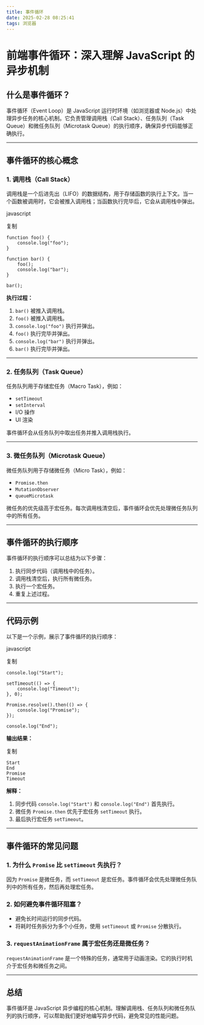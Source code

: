 ```yaml
---
title: 事件循环
date: 2025-02-28 08:25:41
tags: 浏览器
---
```


# 前端事件循环：深入理解 JavaScript 的异步机制

## 什么是事件循环？

事件循环（Event Loop）是 JavaScript 运行时环境（如浏览器或 Node.js）中处理异步任务的核心机制。它负责管理调用栈（Call Stack）、任务队列（Task Queue）和微任务队列（Microtask Queue）的执行顺序，确保异步代码能够正确执行。

------

## 事件循环的核心概念

### 1. **调用栈（Call Stack）**

调用栈是一个后进先出（LIFO）的数据结构，用于存储函数的执行上下文。当一个函数被调用时，它会被推入调用栈；当函数执行完毕后，它会从调用栈中弹出。

javascript

复制

```
function foo() {
    console.log("foo");
}

function bar() {
    foo();
    console.log("bar");
}

bar();
```

**执行过程：**

1. `bar()` 被推入调用栈。
2. `foo()` 被推入调用栈。
3. `console.log("foo")` 执行并弹出。
4. `foo()` 执行完毕并弹出。
5. `console.log("bar")` 执行并弹出。
6. `bar()` 执行完毕并弹出。

------

### 2. **任务队列（Task Queue）**

任务队列用于存储宏任务（Macro Task），例如：

- `setTimeout`
- `setInterval`
- I/O 操作
- UI 渲染

事件循环会从任务队列中取出任务并推入调用栈执行。

------

### 3. **微任务队列（Microtask Queue）**

微任务队列用于存储微任务（Micro Task），例如：

- `Promise.then`
- `MutationObserver`
- `queueMicrotask`

微任务的优先级高于宏任务。每次调用栈清空后，事件循环会优先处理微任务队列中的所有任务。

------

## 事件循环的执行顺序

事件循环的执行顺序可以总结为以下步骤：

1. 执行同步代码（调用栈中的任务）。
2. 调用栈清空后，执行所有微任务。
3. 执行一个宏任务。
4. 重复上述过程。

------

## 代码示例

以下是一个示例，展示了事件循环的执行顺序：

javascript

复制

```
console.log("Start");

setTimeout(() => {
    console.log("Timeout");
}, 0);

Promise.resolve().then(() => {
    console.log("Promise");
});

console.log("End");
```

**输出结果：**

复制

```
Start
End
Promise
Timeout
```

**解释：**

1. 同步代码 `console.log("Start")` 和 `console.log("End")` 首先执行。
2. 微任务 `Promise.then` 优先于宏任务 `setTimeout` 执行。
3. 最后执行宏任务 `setTimeout`。

------

## 事件循环的常见问题

### 1. **为什么 `Promise` 比 `setTimeout` 先执行？**

因为 `Promise` 是微任务，而 `setTimeout` 是宏任务。事件循环会优先处理微任务队列中的所有任务，然后再处理宏任务。

### 2. **如何避免事件循环阻塞？**

- 避免长时间运行的同步代码。
- 将耗时任务拆分为多个小任务，使用 `setTimeout` 或 `Promise` 分散执行。

### 3. **`requestAnimationFrame` 属于宏任务还是微任务？**

`requestAnimationFrame` 是一个特殊的任务，通常用于动画渲染。它的执行时机介于宏任务和微任务之间。

------

## 总结

事件循环是 JavaScript 异步编程的核心机制。理解调用栈、任务队列和微任务队列的执行顺序，可以帮助我们更好地编写异步代码，避免常见的性能问题。
